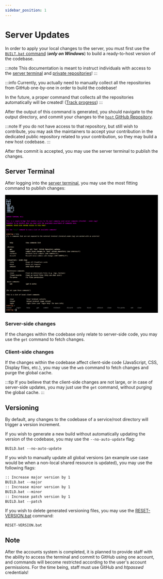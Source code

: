 ```yaml
---
sidebar_position: 1
---
```


# Server Updates

In order to apply your local changes to the server, you must first use the
[`BUILT.bat` command](https://github.com/Ender-ing/render-activity/blob/main/BUILD.bat) (***only on Windows***) to build
a ready-to-host version of the codebase.

:::note
This documentation is meant to instruct individuals with access to the [server terminal](https://terminal.ender.ing/)
and [private repositories](./../intro.md#projects)!
:::

:::info
Currently, you actually need to manually collect all the repositories from GitHub one-by-one in order to build the
codebase!

In the future, a proper command that collects all the repositories automatically will be created!
([Track progress](https://github.com/Ender-ing/render-activity/issues/2))
:::

After the output of this command is generated, you should navigate to the output directory, and commit your changes to
the [`host` GitHub Repository](https://github.com/Ender-ing/host/).

:::note
If you do not have access to that repository, but still wish to contribute, you may ask the maintainers to accept your
contribution in the dedicated public repository related to your contribution, so they may build a new host codebase.
:::

After the commit is accepted, you may use the server terminal to publish the changes.

## Server Terminal

After logging into the [server terminal](https://terminal.ender.ing/), you may use the most fitting command to publish
changes:

![Server Terminal](./images/terminal.png)

### Server-side changes

If the changes within the codebase only relate to server-side code, you may use the `get` command to fetch changes.

### Client-side changes

If the changes within the codebase affect client-side code (JavaScript, CSS, Display files, etc.), you may use the `web`
command to fetch changes and purge the global cache.

:::tip
If you believe that the client-side changes are not large, or in case of server-side updates, you may just use the
`get` command, without purging the global cache.
:::

## Versioning

By default, any changes to the codebase of a service/root directory will trigger a version increment.

If you wish to generate a new build without automatically updating the version of the codebase, you may use
the `--no-auto-update` flag:

```batch
BUILD.bat --no-auto-update
```

If you wish to manually update all global versions (an example use case would be when a non-local shared resource is
updated), you may use the following flags:

```batch
:: Increase major version by 1
BUILD.bat --major
:: Increase minor version by 1
BUILD.bat --minor
:: Increase patch version by 1
BUILD.bat --patch
```

If you wish to delete generated versioning files, you may use the
[RESET-VERSION.bat](https://github.com/Ender-ing/render-activity/blob/main/RESET-VERSION.bat) command:

```batch
RESET-VERSION.bat
```

## Note

After the accounts system is completed, it is planned to provide staff with the ability to access the terminal and
commit to GitHub using one account, and commands will become restricted according to the user's account permissions.
For the time being, staff must use GitHub and *htpasswd* credentials!
